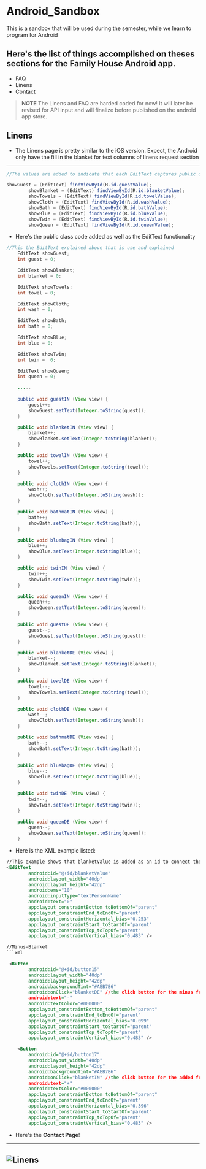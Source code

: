 # Android_Sandbox
This is a sandbox that will be used during the semester, while we learn to program for Android

## Here's the list of things accomplished on theses sections for the Family House Android app.

- FAQ 
- Linens
- Contact


> **NOTE** The Linens and FAQ are harded coded for now! It will later be revised for API input and will finalize before published on the android app store.


## Linens

- The Linens page is pretty similar to the iOS version. Expect, the Android only have the fill in the blanket for text columns of linens request section

---
```java
//The values are added to indicate that each EditText captures public of each linens request section

showGuest = (EditText) findViewById(R.id.guestValue);
        showBlanket = (EditText) findViewById(R.id.blanketValue);
        showTowels = (EditText) findViewById(R.id.towelValue);
        showCloth = (EditText) findViewById(R.id.washValue);
        showBath = (EditText) findViewById(R.id.bathValue);
        showBlue = (EditText) findViewById(R.id.blueValue);
        showTwin = (EditText) findViewById(R.id.twinValue);
        showQueen = (EditText) findViewById(R.id.queenValue);
```
- Here's the public class code added as well as the EditText functionality
```java
//This the EditText explained above that is use and explained
    EditText showGuest;
    int guest = 0;

    EditText showBlanket;
    int blanket = 0;

    EditText showTowels;
    int towel = 0;

    EditText showCloth;
    int wash = 0;

    EditText showBath;
    int bath = 0;

    EditText showBlue;
    int blue = 0;

    EditText showTwin;
    int twin =  0;

    EditText showQueen;
    int queen = 0;

    .....
  
    public void guestIN (View view) {
        guest++;
        showGuest.setText(Integer.toString(guest));
    }

    public void blanketIN (View view) {
        blanket++;
        showBlanket.setText(Integer.toString(blanket));
    }

    public void towelIN (View view) {
        towel++;
        showTowels.setText(Integer.toString(towel));
    }

    public void clothIN (View view) {
        wash++;
        showCloth.setText(Integer.toString(wash));
    }

    public void bathmatIN (View view) {
        bath++;
        showBath.setText(Integer.toString(bath));
    }

    public void bluebagIN (View view) {
        blue++;
        showBlue.setText(Integer.toString(blue));
    }

    public void twinIN (View view) {
        twin++;
        showTwin.setText(Integer.toString(twin));
    }

    public void queenIN (View view) {
        queen++;
        showQueen.setText(Integer.toString(queen));
    }

    public void guestDE (View view) {
        guest--;
        showGuest.setText(Integer.toString(guest));
    }

    public void blanketDE (View view) {
        blanket--;
        showBlanket.setText(Integer.toString(blanket));
    }

    public void towelDE (View view) {
        towel--;
        showTowels.setText(Integer.toString(towel));
    }

    public void clothDE (View view) {
        wash--;
        showCloth.setText(Integer.toString(wash));
    }

    public void bathmatDE (View view) {
        bath--;
        showBath.setText(Integer.toString(bath));
    }

    public void bluebagDE (View view) {
        blue--;
        showBlue.setText(Integer.toString(blue));
    }

    public void twinDE (View view) {
        twin--;
        showTwin.setText(Integer.toString(twin));
    }

    public void queenDE (View view) {
        queen--;
        showQueen.setText(Integer.toString(queen));
    }
```
- Here is the XML example listed:
```xml
//This example shows that blanketValue is added as an id to connect the EditText function along with the assign public class that they are with.
<EditText
        android:id="@+id/blanketValue"
        android:layout_width="40dp"
        android:layout_height="42dp"
        android:ems="10"
        android:inputType="textPersonName"
        android:text="0"
        app:layout_constraintBottom_toBottomOf="parent"
        app:layout_constraintEnd_toEndOf="parent"
        app:layout_constraintHorizontal_bias="0.253"
        app:layout_constraintStart_toStartOf="parent"
        app:layout_constraintTop_toTopOf="parent"
        app:layout_constraintVertical_bias="0.483" />

//Minus-Blanket
```xml

 <Button
        android:id="@+id/button15" 
        android:layout_width="40dp"
        android:layout_height="42dp"
        android:backgroundTint="#AEB7B6"
        android:onClick="blanketDE" //the click button for the minus feature is connected to The Public class blanketDE (Stands for Decrease)
        android:text="-"
        android:textColor="#000000"
        app:layout_constraintBottom_toBottomOf="parent"
        app:layout_constraintEnd_toEndOf="parent"
        app:layout_constraintHorizontal_bias="0.099"
        app:layout_constraintStart_toStartOf="parent"
        app:layout_constraintTop_toTopOf="parent"
        app:layout_constraintVertical_bias="0.483" />

    <Button
        android:id="@+id/button17"
        android:layout_width="40dp"
        android:layout_height="42dp"
        android:backgroundTint="#AEB7B6"
        android:onClick="blanketIN" //the click button for the added feature is connected to The Public class blanketIN (stands for Increase)
        android:text="+"
        android:textColor="#000000"
        app:layout_constraintBottom_toBottomOf="parent"
        app:layout_constraintEnd_toEndOf="parent"
        app:layout_constraintHorizontal_bias="0.396"
        app:layout_constraintStart_toStartOf="parent"
        app:layout_constraintTop_toTopOf="parent"
        app:layout_constraintVertical_bias="0.483" />
```
- Here's the __Contact Page__!
---
![Linens](https://sabdul.it.pointpark.edu/linens.png)
---
